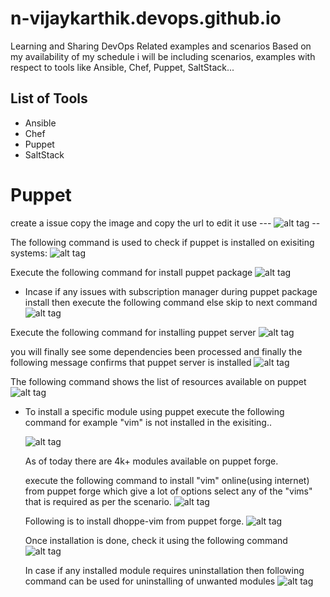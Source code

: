 # n-vijaykarthik.devops.github.io
Learning and Sharing DevOps Related examples and scenarios
Based on my availability of my schedule i will be including scenarios, examples with respect to tools like Ansible, Chef, Puppet, SaltStack...

## List of Tools
- Ansible
- Chef
- Puppet
- SaltStack

# Puppet
create a issue copy the image and copy the url to edit it
use --- ![alt tag](url/img.PNG) -- 

The following command is used to check if puppet is installed on exisiting systems:
![alt tag](https://cloud.githubusercontent.com/assets/17361962/26610493/d27de76a-4575-11e7-8fde-701bf3db82fb.PNG)

Execute the following command for install puppet package
![alt tag](https://cloud.githubusercontent.com/assets/17361962/26611122/0043f46a-457a-11e7-88e7-5d30bca3753b.PNG)

- Incase if any issues with subscription manager during puppet package install then execute the following command else skip to next command
  ![alt tag](https://cloud.githubusercontent.com/assets/17361962/26611258/0f17f2e2-457b-11e7-89bf-5db7cccd43b8.PNG)

Execute the following command for installing puppet server
![alt tag](https://cloud.githubusercontent.com/assets/17361962/26611176/6ca33a30-457a-11e7-8810-35932860b8ed.PNG)

you will finally see some dependencies been processed and finally the following message confirms that puppet server is installed
![alt tag](https://cloud.githubusercontent.com/assets/17361962/26611200/a7bdbd7a-457a-11e7-8500-dba4de551f82.PNG)

The following command shows the list of resources available on puppet
![alt tag](https://cloud.githubusercontent.com/assets/17361962/26611311/7e286cf2-457b-11e7-94ad-796f5006f7fc.PNG)

- To install a specific module using puppet execute the following command
  for example "vim" is not installed in the exisiting..
  
  ![alt tag](https://cloud.githubusercontent.com/assets/17361962/26611355/d0ed6884-457b-11e7-810a-6b7ad64fe4a1.PNG)
  
   As of today there are 4k+ modules available on puppet forge.
   
   execute the following command to install "vim" online(using internet) from puppet forge which give a lot of options
   select any of the "vims" that is required as per the scenario.
   ![alt tag](https://cloud.githubusercontent.com/assets/17361962/26611383/f5308e60-457b-11e7-8f07-273ee76dc7d1.PNG)
   
   Following is to install dhoppe-vim from puppet forge.
   ![alt tag](https://cloud.githubusercontent.com/assets/17361962/26611457/6cec90c0-457c-11e7-9edd-bc11b1e39277.PNG)
   
   Once installation is done, check it using the following command
   ![alt tag](https://cloud.githubusercontent.com/assets/17361962/26611502/b8c0d164-457c-11e7-9ec4-92b32dd6f8a7.PNG)
   
   In case if any installed module requires uninstallation then following command can be used for uninstalling of unwanted modules
   ![alt tag](https://cloud.githubusercontent.com/assets/17361962/26611518/d965c6ae-457c-11e7-9bb9-0c9c1915463f.PNG)
   
   




